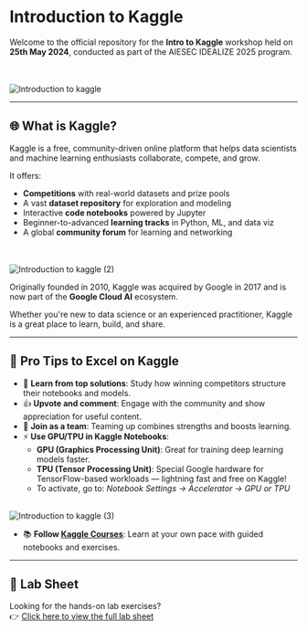 
# Introduction to Kaggle 


Welcome to the official repository for the **Intro to Kaggle** workshop held on **25th May 2024**, conducted as part of the AIESEC IDEALIZE 2025 program.

<br> <br> ![Introduction to kaggle](https://github.com/user-attachments/assets/4ee57fe1-2080-4e7f-9ccb-69688413a868)

---

## 🌐 What is Kaggle?

Kaggle is a free, community-driven online platform that helps data scientists and machine learning enthusiasts collaborate, compete, and grow.

It offers:
- **Competitions** with real-world datasets and prize pools
- A vast **dataset repository** for exploration and modeling
- Interactive **code notebooks** powered by Jupyter
- Beginner-to-advanced **learning tracks** in Python, ML, and data viz
- A global **community forum** for learning and networking

<br> <br> ![Introduction to kaggle (2)](https://github.com/user-attachments/assets/7dd5fa37-3a28-43be-8ddd-eb3bb23db4d8)

Originally founded in 2010, Kaggle was acquired by Google in 2017 and is now part of the **Google Cloud AI** ecosystem.

Whether you're new to data science or an experienced practitioner, Kaggle is a great place to learn, build, and share.

---

## 🧠 Pro Tips to Excel on Kaggle

- 🌟 **Learn from top solutions**: Study how winning competitors structure their notebooks and models.
- 👍 **Upvote and comment**: Engage with the community and show appreciation for useful content.
- 👥 **Join as a team**: Teaming up combines strengths and boosts learning.
- ⚡ **Use GPU/TPU in Kaggle Notebooks**:
  - **GPU (Graphics Processing Unit)**: Great for training deep learning models faster.
  - **TPU (Tensor Processing Unit)**: Special Google hardware for TensorFlow-based workloads — lightning fast and free on Kaggle!
  - To activate, go to: *Notebook Settings → Accelerator → GPU or TPU*
 
 <br> ![Introduction to kaggle (3)](https://github.com/user-attachments/assets/efcc1ef4-3ef5-4c09-b7c6-b2c9904b76d9)   
- 📚 **Follow [Kaggle Courses](https://www.kaggle.com/learn)**: Learn at your own pace with guided notebooks and exercises.

---

## 📘 Lab Sheet

Looking for the hands-on lab exercises?  
👉 [Click here to view the full lab sheet](./Intro-to-Kaggle-Lab.md)
